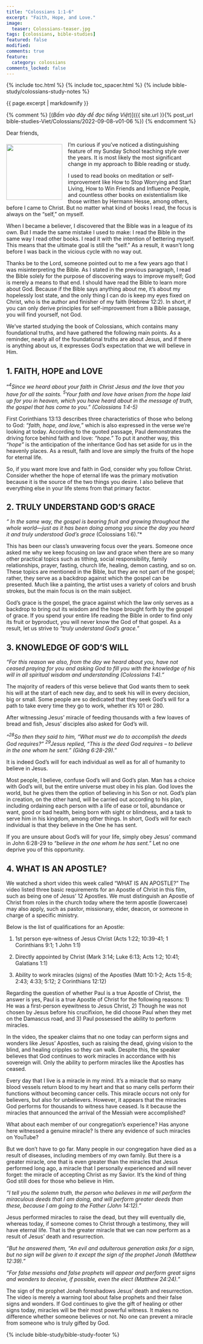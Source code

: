 ```yaml
---
title: "Colossians 1:1-6"
excerpt: "Faith, Hope, and Love."
image:
  teaser: Colossians-teaser.jpg
tags: [colossians, bible-studies]
featured: false
modified:
comments: true
feature:
  category: colossians
comments_locked: false
---
```


{% include toc.html %}
{% include toc_spacer.html %}
{% include bible-study/colossians-study-notes %}

{{ page.excerpt | markdownify }}

{% comment %}
[(<em>Bấm vào đây để đọc tiếng Việt</em>)]({{ site.url }}{% post_url bible-studies-Viet/Colossians/2022-09-08-v01-06 %})
{% endcomment %}

Dear friends,

<div>
<p>
<img alt src="{{ site.url }}/assets/images/Colossians-teaser.jpg" style="border: 0px none; margin: 7px 15px 0px 0px; max-width: 100%; height: 148px; padding: 0px; float: left;">
I’m curious if you’ve noticed a distinguishing feature of my Sunday School teaching style over the years. It is most likely the most significant change in my approach to Bible reading or study.
</p>
</div>

I used to read books on meditation or self-improvement like How to Stop Worrying and Start Living, How to Win Friends and Influence People, and countless other books on existentialism like those written by Hermann Hesse, among others, before I came to Christ. But no matter what kind of books I read, the focus is always on the “self,” on myself.

When I became a believer, I discovered that the Bible was in a league of its own. But I made the same mistake I used to make: I read the Bible in the same way I read other books. I read it with the intention of bettering myself. This means that the ultimate goal is still the “self.” As a result, it wasn’t long before I was back in the vicious cycle with no way out.

Thanks be to the Lord, someone pointed out to me a few years ago that I was misinterpreting the Bible. As I stated in the previous paragraph, I read the Bible solely for the purpose of discovering ways to improve myself; God is merely a means to that end. I should have read the Bible to learn more about God. Because if the Bible says anything about me, it’s about my hopelessly lost state, and the only thing I can do is keep my eyes fixed on Christ, who is the author and finisher of my faith (Hebrew 12:2). In short, if you can only derive principles for self-improvement from a Bible passage, you will find yourself, not God.

We’ve started studying the book of Colossians, which contains many foundational truths, and have gathered the following main points. As a reminder, nearly all of the foundational truths are about Jesus, and if there is anything about us, it expresses God’s expectation that we will believe in Him.

## 1.  FAITH, HOPE and LOVE

“*<sup>4</sup>Since we heard about your faith in Christ Jesus and the love that you have for all the saints. <sup>5</sup>Your faith and love have arisen from the hope laid up for you in heaven, which you have heard about in the message of truth, the gospel that has come to you.” (Colossians 1:4-5)*

First Corinthians 13:13 describes three characteristics of those who belong to God: *“faith, hope, and love,”* which is also expressed in the verse we’re looking at today. According to the quoted passage, Paul demonstrates the driving force behind faith and love: *“hope.”* To put it another way, this *“hope”* is the anticipation of the inheritance God has set aside for us in the heavenly places. As a result, faith and love are simply the fruits of the hope for eternal life.

So, if you want more love and faith in God, consider why you follow Christ. Consider whether the hope of eternal life was the primary motivation because it is the source of the two things you desire. I also believe that everything else in your life stems from that primary factor.

## 2. TRULY UNDERSTAND GOD’S GRACE

*“ In the same way, the gospel is bearing fruit and growing throughout the whole world—just as it has been doing among you since the day you heard it and truly understood God’s grace* (Colossians 1:6).”*

This has been our class’s unwavering focus over the years. Someone once asked me why we keep focusing on law and grace when there are so many other practical topics such as tithing, social responsibility, family relationships, prayer, fasting, church life, healing, demon casting, and so on. These topics are mentioned in the Bible, but they are not part of the gospel; rather, they serve as a backdrop against which the gospel can be presented. Much like a painting, the artist uses a variety of colors and brush strokes, but the main focus is on the main subject.

God’s grace is the gospel, the grace against which the law only serves as a backdrop to bring out its wisdom and the hope brought forth by the gospel of grace. If you spend your entire life reading the Bible in order to find only its fruit or byproduct, you will never know the God of that gospel. As a result, let us strive to *“truly understand God’s grace.”*

## 3. KNOWLEDGE OF GOD’S WILL

*“For this reason we also, from the day we heard about you, have not ceased praying for you and asking God to fill you with the knowledge of his will in all spiritual wisdom and understanding (Colossians 1:4).”*

The majority of readers of this verse believe that God wants them to seek his will at the start of each new day, and to seek his will in every decision, big or small. Some people are so dedicated that they seek God’s will for a path to take every time they go to work, whether it’s 101 or 280.

 After witnessing Jesus’ miracle of feeding thousands with a few loaves of bread and fish, Jesus’ disciples also asked for God’s will.

*“<sup>28</sup>So then they said to him, “What must we do to accomplish the deeds God requires?” <sup>29</sup>Jesus replied, “This is the deed God requires – to believe in the one whom he sent.” (Giăng 6:28-29).”*

It is indeed God’s will for each individual as well as for all of humanity to believe in Jesus.

Most people, I believe, confuse God’s will and God’s plan. Man has a choice with God’s will, but the entire universe must obey in his plan. God loves the world, but he gives them the option of believing in his Son or not. God’s plan in creation, on the other hand, will be carried out according to his plan, including ordaining each person with a life of ease or toil, abundance or want, good or bad health, being born with sight or blindness, and a task to serve him in his kingdom, among other things. In short, God’s will for each individual is that they believe in the One he has sent.

If you are unsure about God’s will for your life, simply obey Jesus’ command in John 6:28-29 to *“believe in the one whom he has sent.”* Let no one deprive you of this opportunity.

## 4. WHAT IS AN APOSTLE?

We watched a short video this week called “WHAT IS AN APOSTLE?” The video listed three basic requirements for an Apostle of Christ in this film, such as being one of Jesus’ 12 Apostles. We must distinguish an Apostle of Christ from roles in the church today where the term apostle (lowercase) may also apply, such as pastor, missionary, elder, deacon, or someone in charge of a specific ministry.

Below is the list of qualifications for an Apostle:

1. 1st person eye-witness of Jesus Christ (Acts 1:22; 10:39-41; 1 Corinthians 9:1; 1 John 1:1)

2. Directly appointed by Christ (Mark 3:14; Luke 6:13; Acts 1:2; 10:41; Galatians 1:1)

3. Ability to work miracles (signs) of the Apostles (Matt 10:1-2; Acts 1:5-8; 2:43; 4:33; 5:12; 2 Corinthians 12:12)

Regarding the question of whether Paul is a true Apostle of Christ, the answer is yes, Paul is a true Apostle of Christ for the following reasons: 1) He was a first-person eyewitness to Jesus Christ, 2) Though he was not chosen by Jesus before his crucifixion, he did choose Paul when they met on the Damascus road, and 3) Paul possessed the ability to perform miracles.

In the video, the speaker claims that no one today can perform signs and wonders like Jesus’ Apostles, such as raising the dead, giving vision to the blind, and healing cripples so they can walk. Despite this, the speaker believes that God continues to work miracles in accordance with his sovereign will. Only the ability to perform miracles like the Apostles has ceased.

Every day that I live is a miracle in my mind. It’s a miracle that so many blood vessels return blood to my heart and that so many cells perform their functions without becoming cancer cells. This miracle occurs not only for believers, but also for unbelievers. However, it appears that the miracles God performs for thousands to witness have ceased. Is it because the miracles that announced the arrival of the Messiah were accomplished?

What about each member of our congregation’s experience? Has anyone here witnessed a genuine miracle? Is there any evidence of such miracles on YouTube?

But we don’t have to go far. Many people in our congregation have died as a result of diseases, including members of my own family. But there is a greater miracle, one that is even greater than the miracles that Jesus performed long ago, a miracle that I personally experienced and will never forget: the miracle of accepting Christ as my Savior. It’s the kind of thing God still does for those who believe in Him.

*“I tell you the solemn truth, the person who believes in me will perform the miraculous deeds that I am doing, and will perform greater deeds than these, because I am going to the Father (John 14:12).”*

Jesus performed miracles to raise the dead, but they will eventually die, whereas today, if someone comes to Christ through a testimony, they will have eternal life. That is the greater miracle that we can now perform as a result of Jesus’ death and resurrection.

*“But he answered them, “An evil and adulterous generation asks for a sign, but no sign will be given to it except the sign of the prophet Jonah (Matthew 12:39).”*

*“For false messiahs and false prophets will appear and perform great signs and wonders to deceive, if possible, even the elect (Matthew 24:24).”*

The sign of the prophet Jonah foreshadows Jesus’ death and resurrection. The video is merely a warning tool about false prophets and their false signs and wonders. If God continues to give the gift of healing or other signs today, miracles will be their most powerful witness. It makes no difference whether someone believes or not. No one can prevent a miracle from  someone who is truly gifted by God.

{% include bible-study/bible-study-footer %}

